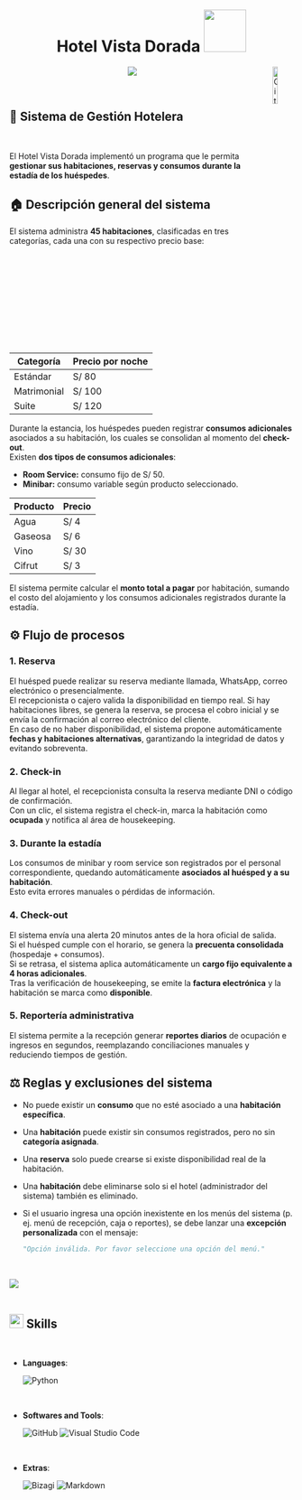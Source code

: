 
<h1 align="center"><b> Hotel Vista Dorada </b><img src="https://i.pinimg.com/originals/e2/ec/5e/e2ec5eca179a3b2e88918e3374465ea5.gif" width="75"></h1>
<!--  -->
<p align="center">
  <img src="https://readme-typing-svg.herokuapp.com?font=Time+New+Roman&color=cyan&size=25&center=true&vCenter=true&width=600&height=100&lines=Facultad+de+Ingeniería...&hearts;++;TF:+Fundamentos+de+Programación+II;Presentado+por:+Begonia-Vela,;Alexis-Nolberto,;Ronaldo-Beltrán,;Luis-Uribe,;Ánimos+para+el+siguiente+ciclo...<3">
	<img width="13%" align="right" alt="Github" src="https://upload.wikimedia.org/wikipedia/commons/f/fc/UPC_logo_transparente.png" />
	
</p>


<br>

	
## **🏨 Sistema de Gestión Hotelera**

<br>

El Hotel Vista Dorada implementó un programa que le permita **gestionar sus habitaciones, reservas y consumos durante la estadía de los huéspedes**.



## 🏠 Descripción general del sistema

El sistema administra **45 habitaciones**, clasificadas en tres categorías, cada una con su respectivo precio base:

| Categoría     | Precio por noche |
|----------------|------------------|
| Estándar       | S/ 80            |
| Matrimonial    | S/ 100           |
| Suite          | S/ 120           |

Durante la estancia, los huéspedes pueden registrar **consumos adicionales** asociados a su habitación, los cuales se consolidan al momento del **check-out**.  
Existen **dos tipos de consumos adicionales**:

- **Room Service:** consumo fijo de S/ 50.  
- **Minibar:** consumo variable según producto seleccionado.  

| Producto | Precio |
|-----------|--------|
| Agua      | S/ 4   |
| Gaseosa   | S/ 6   |
| Vino      | S/ 30  |
| Cifrut    | S/ 3   |

El sistema permite calcular el **monto total a pagar** por habitación, sumando el costo del alojamiento y los consumos adicionales registrados durante la estadía.



## ⚙️ Flujo de procesos

### 1. Reserva
El huésped puede realizar su reserva mediante llamada, WhatsApp, correo electrónico o presencialmente.  
El recepcionista o cajero valida la disponibilidad en tiempo real. Si hay habitaciones libres, se genera la reserva, se procesa el cobro inicial y se envía la confirmación al correo electrónico del cliente.  
En caso de no haber disponibilidad, el sistema propone automáticamente **fechas y habitaciones alternativas**, garantizando la integridad de datos y evitando sobreventa.

### 2. Check-in
Al llegar al hotel, el recepcionista consulta la reserva mediante DNI o código de confirmación.  
Con un clic, el sistema registra el check-in, marca la habitación como **ocupada** y notifica al área de housekeeping.

### 3. Durante la estadía
Los consumos de minibar y room service son registrados por el personal correspondiente, quedando automáticamente **asociados al huésped y a su habitación**.  
Esto evita errores manuales o pérdidas de información.

### 4. Check-out
El sistema envía una alerta 20 minutos antes de la hora oficial de salida.  
Si el huésped cumple con el horario, se genera la **precuenta consolidada** (hospedaje + consumos).  
Si se retrasa, el sistema aplica automáticamente un **cargo fijo equivalente a 4 horas adicionales**.  
Tras la verificación de housekeeping, se emite la **factura electrónica** y la habitación se marca como **disponible**.

### 5. Reportería administrativa
El sistema permite a la recepción generar **reportes diarios** de ocupación e ingresos en segundos, reemplazando conciliaciones manuales y reduciendo tiempos de gestión.



## ⚖️ Reglas y exclusiones del sistema

- No puede existir un **consumo** que no esté asociado a una **habitación específica**.  
- Una **habitación** puede existir sin consumos registrados, pero no sin **categoría asignada**.  
- Una **reserva** solo puede crearse si existe disponibilidad real de la habitación.  
- Una **habitación** debe eliminarse solo si el hotel (administrador del sistema) también es eliminado.  
- Si el usuario ingresa una opción inexistente en los menús del sistema (p. ej. menú de recepción, caja o reportes), se debe lanzar una **excepción personalizada** con el mensaje:
    
  ```python
  "Opción inválida. Por favor seleccione una opción del menú."

<br>

<img src="https://user-images.githubusercontent.com/73097560/115834477-dbab4500-a447-11eb-908a-139a6edaec5c.gif"><br><br>

## <img src="https://media2.giphy.com/media/QssGEmpkyEOhBCb7e1/giphy.gif?cid=ecf05e47a0n3gi1bfqntqmob8g9aid1oyj2wr3ds3mg700bl&rid=giphy.gif" width ="25"><b> Skills</b>
<br>

<p align="center">

- **Languages**:
    
    ![Python](https://img.shields.io/badge/Python%20-%2314354C.svg?style=for-the-badge&logo=python&logoColor=white)

<br>   
    
- **Softwares and Tools**:

    ![GitHub](https://img.shields.io/badge/github-%23121011.svg?style=for-the-badge&logo=github&logoColor=white)
    ![Visual Studio Code](https://img.shields.io/badge/Visual%20Studio%20Code-0078d7.svg?style=for-the-badge&logo=visual-studio-code&logoColor=white)

<br>

- **Extras**:

    ![Bizagi](https://img.shields.io/badge/Bizagi-%23FFA500?style=for-the-badge&logo=gnu-bash&logoColor=white)
    ![Markdown](https://img.shields.io/badge/markdown-%23000000.svg?style=for-the-badge&logo=markdown&logoColor=white)   


</p>

<br>
<br>

